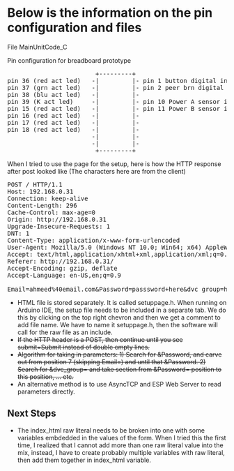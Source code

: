 <h1>Below is the information on the pin configuration and files</h1>
<p1>
File MainUnitCode_C

Pin configuration for breadboard prototype

<pre>
                        +---------+
pin 36 (red act led)   -|         |- pin 1 button digital in
pin 37 (grn act led)   -|         |- pin 2 peer brn digital in
pin 38 (blu act led)   -|         |-
pin 39 (K act led)     -|         |- pin 10 Power A sensor in
pin 15 (red act led)   -|         |- pin 11 Power B sensor in
pin 16 (red act led)   -|         |-
pin 17 (red act led)   -|         |-
pin 18 (red act led)   -|         |-
                       -|         |-
                       -|         |-
                        +---------+
</pre>            


When I tried to use the page for the setup, here is how the HTTP response after post looked like (The characters here are from the client)
<pre>
POST / HTTP/1.1
Host: 192.168.0.31
Connection: keep-alive
Content-Length: 296
Cache-Control: max-age=0
Origin: http://192.168.0.31
Upgrade-Insecure-Requests: 1
DNT: 1
Content-Type: application/x-www-form-urlencoded
User-Agent: Mozilla/5.0 (Windows NT 10.0; Win64; x64) AppleWebKit/537.36 (KHTML, like Gecko) Chrome/104.0.0.0 Safari/537.36
Accept: text/html,application/xhtml+xml,application/xml;q=0.9,image/avif,image/webp,image/apng,*/*;q=0.8,application/signed-exchange;v=b3;q=0.9
Referer: http://192.168.0.31/
Accept-Encoding: gzip, deflate
Accept-Language: en-US,en;q=0.9

Email=ahmeed%40email.com&Password=passsword+here&dvc_group=home&SSID=ssidhere&wpassword=ssidpassword&DVC1=ac1&MAC1=00%3A12%3A34%3A56%3A78%3A90&DVC2=Device+1&MAC2=&DVC3=Device+3&MAC3=&DVC4=Device+4&MAC4=&DVC5=Device+5&MAC5=&DVC6=Device+6&MAC6=&DVC7=Device+7&MAC7=&DVC8=Device+8&MAC8=&submit=Submit
</pre>
</p1>
<ul>
<li>HTML file is stored separately. It is called setuppage.h. When running on Arduino IDE, the setup file needs to be included in a separate tab. We do this by clicking on the top right chevron and then we get a comment to add file name. We have to name it setuppage.h, then the software will call for the raw file as an include.</li>
<li><del>If the HTTP header is a POST, then continue until you see submit=Submit instead of double empty lines.</del></li>
<li><del>Algorithm for taking in parameters: 1) Search for &Password, and carve out from position 7 (skipping Email=) and until that &Password. 2) Search for &dvc_group= and take section from &Password= position to this position, ... etc.</del></li>
<li>An alternative method is to use AsyncTCP and ESP Web Server to read parameters directly.</li>
</ul>
<h2> Next Steps </h2> 
<ul>
<li> The index_html raw literal needs to be broken into one with some variables embdedded in the values of the form. When I tried this the first time, I realized that I cannot add more than one raw literal value into the mix, instead, I have to create probably multiple variables with raw literal, then add them together in index_html variable.</li>
</ul>
